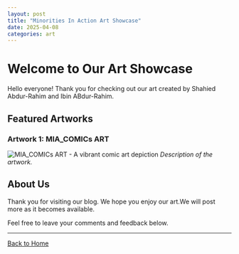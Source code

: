 ```yaml
---
layout: post
title: "Minorities In Action Art Showcase"
date: 2025-04-08
categories: art
---
```


# Welcome to Our Art Showcase

Hello everyone! Thank you for checking out our art created by Shahied Abdur-Rahim and Ibin ABdur-Rahim.

## Featured Artworks

### Artwork 1: MIA_COMICs ART
![MIA_COMICs ART - A vibrant comic art depiction](assets/MIA_COMICs%20ART.jpg)
*Description of the artwork.*


## About Us

Thank you for visiting our blog. We hope you enjoy our art.We will post more as it becomes available.

Feel free to leave your comments and feedback below.

---

[Back to Home](index.html)
